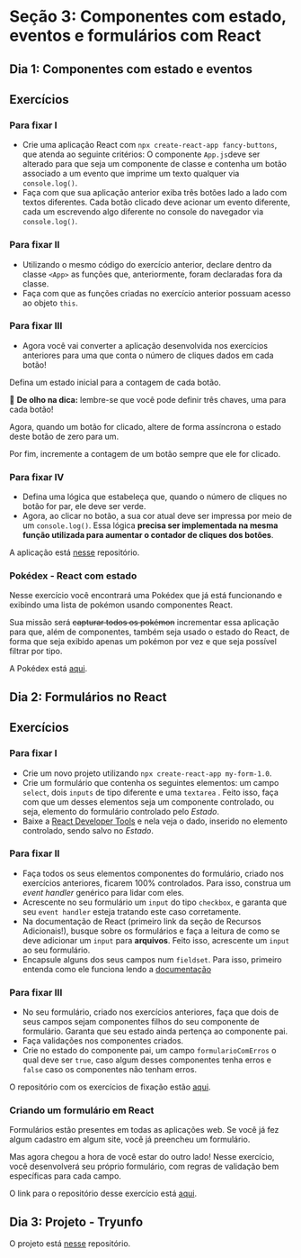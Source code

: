 # Seção 3: Componentes com estado, eventos e formulários com React

## Dia 1: Componentes com estado e eventos

## Exercícios

### Para fixar I

- Crie uma aplicação React com `npx create-react-app fancy-buttons`, que atenda ao seguinte critérios: O componente `App.js`deve ser alterado para que seja um componente de classe e contenha um botão associado a um evento que imprime um texto qualquer via `console.log()`.
- Faça com que sua aplicação anterior exiba três botões lado a lado com textos diferentes. Cada botão clicado deve acionar um evento diferente, cada um escrevendo algo diferente no console do navegador via `console.log()`.

### Para fixar II

- Utilizando o mesmo código do exercício anterior, declare dentro da classe `<App>` as funções que, anteriormente, foram declaradas fora da classe.
- Faça com que as funções criadas no exercício anterior possuam acesso ao objeto `this`.

### Para fixar III

- Agora você vai converter a aplicação desenvolvida nos exercícios anteriores para uma que conta o número de cliques dados em cada botão!

Defina um estado inicial para a contagem de cada botão.

👀 **De olho na dica:** lembre-se que você pode definir três chaves, uma para cada botão!

Agora, quando um botão for clicado, altere de forma assíncrona o estado deste botão de zero para um.

Por fim, incremente a contagem de um botão sempre que ele for clicado.

### Para fixar IV

- Defina uma lógica que estabeleça que, quando o número de cliques no botão for par, ele deve ser verde.
- Agora, ao clicar no botão, a sua cor atual deve ser impressa por meio de um `console.log()`. Essa lógica **precisa ser implementada na mesma função utilizada para aumentar o contador de cliques dos botões**.

A aplicação está [nesse]() repositório.

### Pokédex - React com estado

Nesse exercício você encontrará uma Pokédex que já está funcionando e exibindo uma lista de pokémon usando componentes React.

Sua missão será ~~capturar todos os pokémon~~ incrementar essa aplicação para que, além de componentes, também seja usado o estado do React, de forma que seja exibido apenas um pokémon por vez e que seja possível filtrar por tipo.

A Pokédex está [aqui]().

## Dia 2: Formulários no React

## Exercícios

### Para fixar I

- Crie um novo projeto utilizando `npx create-react-app my-form-1.0`.
- Crie um formulário que contenha os seguintes elementos: um campo `select`, dois `inputs` de tipo diferente e uma `textarea` . Feito isso, faça com que um desses elementos seja um componente controlado, ou seja, elemento do formulário controlado pelo _Estado_.
- Baixe a [React Developer Tools](https://chrome.google.com/webstore/detail/react-developer-tools/fmkadmapgofadopljbjfkapdkoienihi) e nela veja o dado, inserido no elemento controlado, sendo salvo no _Estado_.

### Para fixar II

- Faça todos os seus elementos componentes do formulário, criado nos exercícios anteriores, ficarem 100% controlados. Para isso, construa um _event handler_ genérico para lidar com eles.
- Acrescente no seu formulário um `input` do tipo `checkbox`, e garanta que seu `event handler` esteja tratando este caso corretamente.
- Na documentação de React (primeiro link da seção de Recursos Adicionais!), busque sobre os formulários e faça a leitura de como se deve adicionar um `input` para **arquivos**. Feito isso, acrescente um `input` ao seu formulário.
- Encapsule alguns dos seus campos num `fieldset`. Para isso, primeiro entenda como ele funciona lendo a [documentação](https://developer.mozilla.org/pt-BR/docs/Web/HTML/Element/fieldset)

### Para fixar III

- No seu formulário, criado nos exercícios anteriores, faça que dois de seus campos sejam componentes filhos do seu componente de formulário. Garanta que seu estado ainda pertença ao componente pai.
- Faça validações nos componentes criados.
- Crie no estado do componente pai, um campo `formularioComErros` o qual deve ser `true`, caso algum desses componentes tenha erros e `false` caso os componentes não tenham erros.

O repositório com os exercícios de fixação estão [aqui]().

### Criando um formulário em React

Formulários estão presentes em todas as aplicações web. Se você já fez algum cadastro em algum site, você já preencheu um formulário.

Mas agora chegou a hora de você estar do outro lado! Nesse exercício, você desenvolverá seu próprio formulário, com regras de validação bem específicas para cada campo.

O link para o repositório desse exercício está [aqui]().

## Dia 3: Projeto - Tryunfo

O projeto está [nesse]() repositório.
